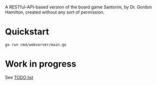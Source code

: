 A RESTful-API-based version of the board game Santorini, by Dr. Gordon Hamilton, created without any sort of permission.

# Quickstart

	go run cmd/webserver/main.go

# Work in progress

See [TODO list](../blob/master/TODO)